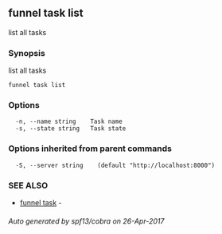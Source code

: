 ## funnel task list

list all tasks

### Synopsis


list all tasks

```
funnel task list
```

### Options

```
  -n, --name string    Task name
  -s, --state string   Task state
```

### Options inherited from parent commands

```
  -S, --server string    (default "http://localhost:8000")
```

### SEE ALSO
* [funnel task](funnel_task.md)	 - 

###### Auto generated by spf13/cobra on 26-Apr-2017
